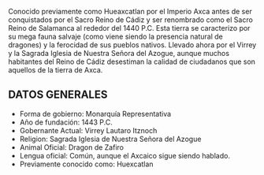 Conocido previamente como Hueaxcatlan por el Imperio Axca antes de ser conquistados por el Sacro Reino de Cádiz y ser renombrado como el Sacro Reino de Salamanca al rededor del 1440 P.C. Esta tierra se caracterizo por su mega fauna salvaje (como viene siendo la presencia natural de dragones) y la ferocidad de sus pueblos nativos. Llevado ahora por el Virrey y la Sagrada Iglesia de Nuestra Señora del Azogue, aunque muchos habitantes del Reino de Cádiz desestiman la calidad de ciudadanos que son aquellos de la tierra de Axca.

## DATOS GENERALES
* Forma de gobierno: Monarquía Representativa
* Año de fundación: 1443 P.C.
* Gobernante Actual: Virrey Lautaro Itznoch
* Religion: Sagrada Iglesia de Nuestra Señora del Azogue
* Animal Oficial: Dragon de Zafiro
* Lengua oficial: Común, aunque el Axcaico sigue siendo hablado.
* Previamente conocido como: Huexcatlan